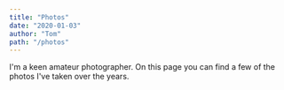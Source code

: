 ```yaml
---
title: "Photos"
date: "2020-01-03"
author: "Tom"
path: "/photos"
---
```


I'm a keen amateur photographer. On this page you can find a few of the photos
I've taken over the years.
